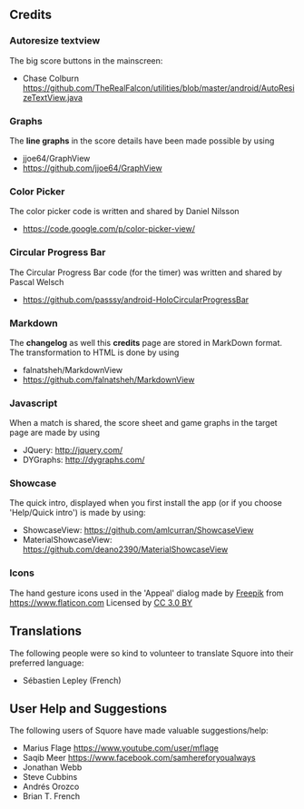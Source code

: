 ## Credits

### Autoresize textview

The big score buttons in the mainscreen:

- Chase Colburn <https://github.com/TheRealFalcon/utilities/blob/master/android/AutoResizeTextView.java>

### Graphs

The __line graphs__ in the score details have been made possible by using

- jjoe64/GraphView
- <https://github.com/jjoe64/GraphView>

### Color Picker

The color picker code is written and shared by Daniel Nilsson

- <https://code.google.com/p/color-picker-view/>

### Circular Progress Bar

The Circular Progress Bar code (for the timer) was written and shared by Pascal Welsch

- <https://github.com/passsy/android-HoloCircularProgressBar>

### Markdown

The __changelog__ as well this __credits__ page are stored in MarkDown format.
The transformation to HTML is done by using

-   falnatsheh/MarkdownView
-   <https://github.com/falnatsheh/MarkdownView>

### Javascript

When a match is shared, the score sheet and game graphs in the target page are made by using

-   JQuery: <http://jquery.com/>
-   DYGraphs: <http://dygraphs.com/>

### Showcase 

The quick intro, displayed when you first install the app (or if you choose 'Help/Quick intro') is made by using:

- ShowcaseView: <https://github.com/amlcurran/ShowcaseView>
- MaterialShowcaseView: <https://github.com/deano2390/MaterialShowcaseView>

### Icons

The hand gesture icons used in the 'Appeal' dialog made by [Freepik](http://www.freepik.com) from <https://www.flaticon.com> 
Licensed by [CC 3.0 BY](http://creativecommons.org/licenses/by/3.0)

## Translations

The following people were so kind to volunteer to translate Squore into their preferred language:

- Sébastien Lepley (French)

## User Help and Suggestions

The following users of Squore have made valuable suggestions/help:

- Marius Flage <https://www.youtube.com/user/mflage>
- Saqib Meer <https://www.facebook.com/samhereforyoualways>
- Jonathan Webb
- Steve Cubbins
- Andrés Orozco
- Brian T. French

